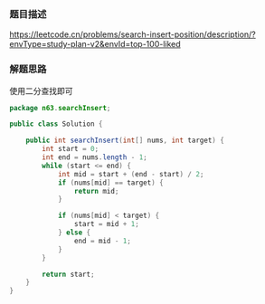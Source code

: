 ### 题目描述

https://leetcode.cn/problems/search-insert-position/description/?envType=study-plan-v2&envId=top-100-liked

### 解题思路

使用二分查找即可

```java
package n63.searchInsert;

public class Solution {

    public int searchInsert(int[] nums, int target) {
        int start = 0;
        int end = nums.length - 1;
        while (start <= end) {
            int mid = start + (end - start) / 2;
            if (nums[mid] == target) {
                return mid;
            }

            if (nums[mid] < target) {
                start = mid + 1;
            } else {
                end = mid - 1;
            }
        }

        return start;
    }
}

```
